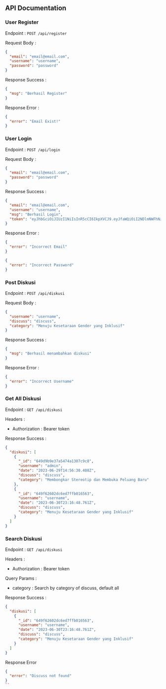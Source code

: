 ## API Documentation

### User Register
Endpoint : ```POST /api/register```

Request Body :
```json
{
  "email": "email@email.com",
  "username": "username",
  "password": "password"
}
```

Response Success :
```json
{
  "msg": "Berhasil Register"
}
```

Response Error :
```json
{
  "error": "Email Exist!"
}
```

### User Login
Endpoint : ```POST /api/login```

Request Body :
```json
{
  "email": "email@email.com",
  "password": "password"
}
```

Response Success :
```json
{
  "email": "email@email.com",
  "username": "username",
  "msg": "Berhasil Login",
  "token": "eyJhbGciOiJIUzI1NiIsInR5cCI6IkpXVCJ9.eyJfaWQiOiI2NDlmNWFhNzY4ZmRlOWFkZDUyZmQ5NjciLCJpYXQiOjE2ODgxNjkxMTB9.lwr8MeKzmOIHHASger-ItyAd8PH0F0iwUDZ6p7umLpQ"
}
```

Response Error :
```json
{
  "error": "Incorrect Email"
}
```
```json
{
  "error": "Incorrect Password"
}
```

### Post Diskusi
Endpoint : ```POST /api/diskusi```

Request Body :
```json
{
  "username": "username",
  "discuss": "discuss",
  "category": "Menuju Kesetaraan Gender yang Inklusif"
}
```

Response Success :
```json
{
  "msg": "Berhasil menambahkan diskusi"
}
```

Response Error :
```json
{
  "error": "Incorrect Username"
}
```

### Get All Diskusi
Endpoint : ```GET /api/diskusi```

Headers : 
- Authorization : Bearer token

Response Success :
```json
{
  "diskusi": [
    {
      "_id": "649d9b9e37a5474a1307c9c8",
      "username": "admin",
      "date": "2023-06-29T14:56:30.408Z",
      "discuss": "discuss",
      "category": "Membongkar Stereotip dan Membuka Peluang Baru"
    },
    {
      "_id": "649f62602dc6ed7ffb016563",
      "username": "username",
      "date": "2023-06-30T23:16:48.761Z",
      "discuss": "discuss",
      "category": "Menuju Kesetaraan Gender yang Inklusif"
    }
  ]
}
```

### Search Diskusi
Endpoint : ```GET /api/diskusi```

Headers : 
- Authorization : Bearer token

Query Params :
- category : Search by category of discuss, default all

Response Success :
```json
{
  "diskusi": [
    {
      "_id": "649f62602dc6ed7ffb016563",
      "username": "username",
      "date": "2023-06-30T23:16:48.761Z",
      "discuss": "discuss",
      "category": "Menuju Kesetaraan Gender yang Inklusif"
    }
  ]
}
```

Response Error
```json
{
  "error": "Discuss not found"
}
``